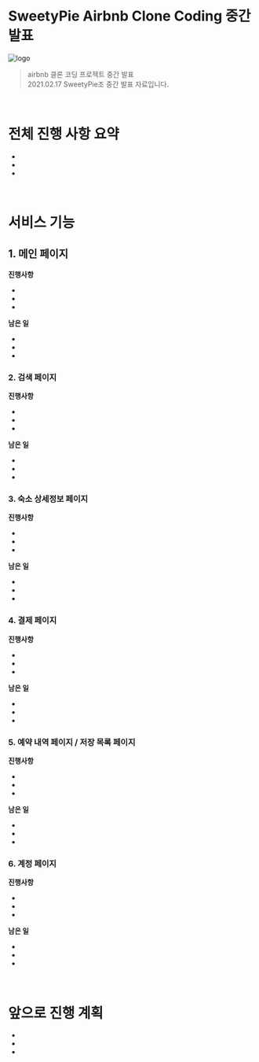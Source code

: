 # SweetyPie Airbnb Clone Coding 중간 발표
![logo](https://user-images.githubusercontent.com/69497936/108152812-34dfbb00-711d-11eb-8ce5-ac79cc606f48.png)
<br>

> airbnb 클론 코딩 프로젝트 중간 발표 <br />
> 2021.02.17 SweetyPie조 중간 발표 자료입니다.<br>


<br>

# 전체 진행 사항 요약

-
-
-

<br>

# 서비스 기능

## 1. 메인 페이지

<b>진행사항</b>

-
-
- 

<b>남은 일</b>

-
-
-

### 2. 검색 페이지

<b>진행사항</b>

-
-
- 

<b>남은 일</b>

-
-
-
### 3. 숙소 상세정보 페이지

<b>진행사항</b>

-
-
- 

<b>남은 일</b>

-
-
-

### 4. 결제 페이지

<b>진행사항</b>

-
-
- 

<b>남은 일</b>

-
-
-

### 5. 예약 내역 페이지 / 저장 목록 페이지
<b>진행사항</b>

-
-
- 

<b>남은 일</b>

-
-
-

### 6. 계정 페이지

<b>진행사항</b>

-
-
- 

<b>남은 일</b>

-
-
-

<br>

# 앞으로 진행 계획

-
-
-
